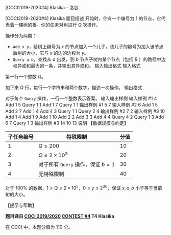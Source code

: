 



[COCI2019-2020#4] Klasika - 洛谷














[COCI2019-2020#4] Klasika
题目描述
开始时，你有一个编号为 $1$ 的节点，它代表着一棵树的根。你的任务对树进行 $Q$ 次操作。

操作分为两类：

- $\texttt{Add x y}$，给树上编号为 $x$ 的节点加入一个儿子，该儿子的编号为加入该节点后树的大小，它与 $x$ 的边的边权为 $y$。
- $\texttt{Query a b}$，查找从 $a$ 出发，到 $b$ 节点子树内某个节点（包括 $B$ ）的路径中边权异或和最大的一条，并输出其异或和。
输入输出格式
输入格式

第一行一个整数 $Q$。

加下来 $Q$ 行，每行一个字符串和两个数字，描述一次操作。
输出格式

对于每个 $\texttt{Query}$ 操作，一行一个整数表示答案。
输入输出样例
输入样例 #1
4
Add 1 5
Query 1 1
Add 1 7
Query 1 1
输出样例 #1
5
7
输入样例 #2
6
Add 1 5
Add 2 7
Add 1 4
Add 4 3
Query 1 1
Query 2 4
输出样例 #2
7
2
输入样例 #3
10
Add 1 4
Add 1 9
Add 1 10
Add 2 2
Add 3 3
Add 4 4
Query 4 2
Query 1 3
Add 6 7
Query 1 3
输出样例 #3
14
10
13
说明
【数据规模与约定】

| 子任务编号 | 特殊限制                                   | 分值 |
| ---------- | ------------------------------------------ | ---- |
| $1$        | $Q\le 200$                                 | $10$ |
| $2$        | $Q\le 2\times 10^3$                        | $20$ |
| $3$        | 对于所有 $\texttt{Query}$ 操作，保证 $b=1$ | $30$ |
| $4$        | 无特殊限制                                 | $40$ |

对于 $100\%$ 的数据，$1\le Q\le 2\times 10^5$，$0\le y\le 2^{30}$，保证 $x,a,b$ 小于等于当前树的大小。

【提示与帮助】

**题目译自 [COCI 2019/2020](https://hsin.hr/coci/archive/2019_2020/) [CONTEST #4](https://hsin.hr/coci/archive/2019_2020/contest4_tasks.pdf) T4 Klasika**

在 COCI 中，本题分值为 $110$ 分。






